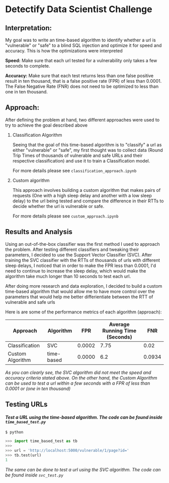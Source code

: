# Detectify Data Scientist Challenge


## Interpretation: 

My goal was to write an time-based algorithm to identify whether a url is "vulnerable" or "safe" to a blind SQL injection and optimize it for speed and accuracy. This is how the optimizations were interpreted

**Speed:** Make sure that each url tested for a vulnerability only takes a few seconds to complete.

**Accuracy:** Make sure that each test returns less than one false positive result in ten thousand, that is a false positive rate (FPR) of less than 0.0001. The False Negative Rate (FNR) does not need to be optimized to less than one in ten thousand.


## Approach:

After defining the problem at hand, two different approaches were used to try to achieve the goal described above

1. Classification Algorithm

    Seeing that the goal of this time-based algorithm is to "classify" a url as either "vulnerable" or "safe", my first thought was to collect data (Round Trip Times of thousands of vulnerable and safe URLs and their respective classification) and use it to train a Classification model.

     For more details please see `classification_approach.ipynb`

2. Custom algorithm

    This approach involves building a custom algorithm that makes pairs of requests (One with a high sleep delay and another with a low sleep delay) to the url being tested and compare the difference in their RTTs to decide whether the url is vulnerable or safe. 

     For more details please see `custom_approach.ipynb`

## Results and Analysis

Using an out-of-the-box classifier was the first method I used to approach the problem. After testing different classifiers and tweaking their parameters, I decided to use the Support Vector Classifier (SVC). After training the SVC classifier with the RTTs of thousands of urls with different sleep delays, I noticed that in order to make the FPR less than 0.0001, I'd  need to continue to increase the sleep delay, which would make the algorithm take much longer than 10 seconds to test each url.

After doing more research and data exploration, I decided to build a custom time-based algorithm that would allow me to have more control over the parameters that would help me better differientiate between the RTT of vulnerable and safe urls

Here is are some of the performance metrics of each algorithm (approach):

| Approach | Algorithm| FPR | Average Running Time (Seconds) | FNR |
|---|---|---|---|---|
| Classification | SVC | 0.0002 | 7.75 | 0.02 |
| Custom Algorithm | time-based| 0.0000  | 6.2 | 0.0934 |

*As you can clearly see, the SVC algorithm did not meet the speed and accuracy criteria stated above. On the other hand, the Custom Algorithm can be used to test a url within a few seconds with a FPR of less than 0.0001 or (one in ten thousand)*

## Testing URLs

#### *Test a URL using the time-based algorithm. The code can be found inside `time_based_test.py`*

```shell
$ python
```

```python
>>> import time_based_test as tb
>>> 
>>> url = 'http://localhost:5000/vulnerable/1/page?id='
>>> tb.test(url)
1
```

*The same can be done to test a url using the SVC algorithm. The code can be found inside `svc_test.py`*

<!--
Other code that helped me collect data and test c
-->